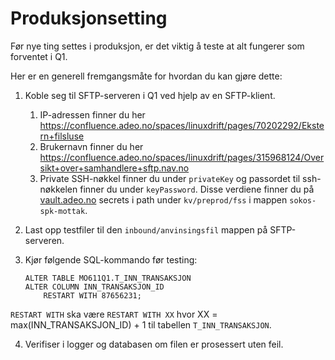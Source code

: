 # Produksjonsetting

Før nye ting settes i produksjon, er det viktig å teste at alt fungerer som forventet i Q1. 

Her er en generell fremgangsmåte for hvordan du kan gjøre dette:

1. Koble seg til SFTP-serveren i Q1 ved hjelp av en SFTP-klient.
   1. IP-adressen finner du her https://confluence.adeo.no/spaces/linuxdrift/pages/70202292/Ekstern+filsluse
   2. Brukernavn finner du her https://confluence.adeo.no/spaces/linuxdrift/pages/315968124/Oversikt+over+samhandlere+sftp.nav.no
   3. Private SSH-nøkkel finner du under `privateKey` og passordet til ssh-nøkkelen finner du under `keyPassword`. Disse verdiene finner du på [vault.adeo.no](https://vault.adeo.no) secrets i path under `kv/preprod/fss` i mappen `sokos-spk-mottak`.

2. Last opp testfiler til den `inbound/anvinsingsfil` mappen på SFTP-serveren.
3. Kjør følgende SQL-kommando før testing:
    ```
   ALTER TABLE MO611Q1.T_INN_TRANSAKSJON
    ALTER COLUMN INN_TRANSAKSJON_ID
        RESTART WITH 87656231;
   ```
`RESTART WITH` ska være `RESTART WITH XX` hvor XX = max(INN_TRANSAKSJON_ID) + 1 til tabellen `T_INN_TRANSAKSJON`. 

4. Verifiser i logger og databasen om filen er prosessert uten feil.